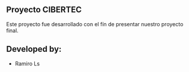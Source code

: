 ## Proyecto CIBERTEC
Este proyecto fue desarrollado con el fín de presentar nuestro proyecto final.

## Developed by:
- Ramiro Ls
